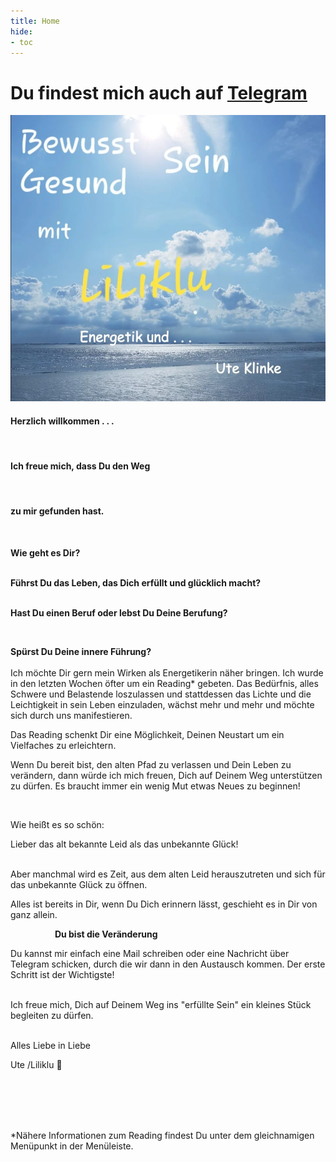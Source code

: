```yaml
---
title: Home
hide:
- toc
---
```

# Du findest mich auch auf [Telegram](https://t.me/Liliklu)

![](img/opener.png)





#### Herzlich willkommen . . .

​

#### Ich freue mich, dass Du den Weg          

<br>

#### zu mir gefunden hast.

<br>

**Wie geht es Dir?**
<br>
​

**Führst Du das Leben, das Dich erfüllt und glücklich macht?**
<br>
​

**Hast Du einen Beruf oder lebst Du Deine Berufung?**

​<br>

**Spürst Du Deine innere Führung?**
<br>
<br>
Ich möchte Dir gern mein Wirken als Energetikerin näher bringen. Ich wurde in den letzten Wochen öfter um ein Reading* gebeten. Das Bedürfnis, alles Schwere und Belastende loszulassen und stattdessen das Lichte und die Leichtigkeit in sein Leben einzuladen, wächst mehr und mehr und möchte sich durch uns manifestieren.

Das Reading schenkt Dir eine Möglichkeit, Deinen Neustart um ein
Vielfaches zu erleichtern.

Wenn Du bereit bist, den alten Pfad zu verlassen und Dein Leben zu verändern, dann würde ich mich freuen, Dich auf Deinem Weg unterstützen zu dürfen. Es braucht immer ein wenig Mut etwas Neues zu beginnen!

<br>

Wie heißt es so schön:

Lieber das alt bekannte Leid als das unbekannte Glück!

<br>
Aber manchmal wird es Zeit, aus dem alten Leid herauszutreten und sich für das unbekannte Glück zu öffnen.

Alles ist bereits in Dir, wenn Du Dich erinnern lässt, geschieht es in Dir von ganz allein. 

                  **Du bist die Veränderung**

Du kannst mir einfach eine Mail schreiben oder eine Nachricht über Telegram schicken, durch die wir dann in den Austausch kommen. Der erste Schritt ist der Wichtigste!
<br>​

Ich freue mich, Dich auf Deinem Weg ins "erfüllte Sein" ein kleines Stück begleiten zu dürfen.

<br>
​
Alles Liebe in Liebe

Ute /Liliklu 🦋

​
<br><br><br>
​

*Nähere Informationen zum Reading findest Du unter dem gleichnamigen Menüpunkt in der Menüleiste.

​
